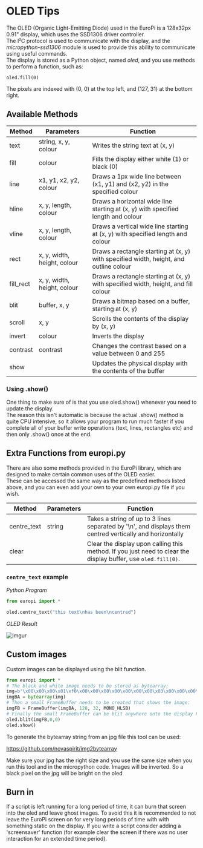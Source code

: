 # OLED Tips

The OLED (Organic Light-Emitting Diode) used in the EuroPi is a 128x32px 0.91" display, which uses the SSD1306 driver controller.  
The I²C protocol is used to communicate with the display, and the *micropython-ssd1306* module is used to provide this ability to communicate using useful commands.  
The display is stored as a Python object, named *oled*, and you use methods to perform a function, such as:
```
oled.fill(0)
```
The pixels are indexed with (0, 0) at the top left, and (127, 31) at the bottom right.

## Available Methods

| Method | Parameters | Function |
| ------ | ---------- | -------- |
|text|string, x, y, colour|Writes the string text at (x, y)|
|fill|colour|Fills the display either white (1) or black (0)|
|line|x1, y1, x2, y2, colour|Draws a 1px wide line between (x1, y1) and (x2, y2) in the specified colour|
|hline|x, y, length, colour|Draws a horizontal wide line starting at (x, y) with specified length and colour|
|vline|x, y, length, colour|Draws a vertical wide line starting at (x, y) with specified length and colour|
|rect|x, y, width, height, colour|Draws a rectangle starting at (x, y) with specified width, height, and outline colour|
|fill_rect|x, y, width, height, colour|Draws a rectangle starting at (x, y) with specified width, height, and fill colour|
|blit|buffer, x, y|Draws a bitmap based on a buffer, starting at (x, y)
|scroll|x, y|Scrolls the contents of the display by (x, y)
|invert|colour|Inverts the display
|contrast|contrast|Changes the contrast based on a value between 0 and 255
|show||Updates the physical display with the contents of the buffer

### Using .show()
One thing to make sure of is that you use oled.show() whenever you need to update the display.  
The reason this isn't automatic is because the actual .show() method is quite CPU intensive, so it allows your program to run much faster if you complete all of your buffer write operations (text, lines, rectangles etc) and then only .show() once at the end.

## Extra Functions from europi.py

There are also some methods provided in the EuroPi library, which are designed to make certain common uses of the OLED easier.  
These can be accessed the same way as the predefined methods listed above, and you can even add your own to your own europi.py file if you wish.

| Method | Parameters | Function |
| ------ | ---------- | -------- |
|centre_text|string|Takes a string of up to 3 lines separated by '\n', and displays them centred vertically and horizontally|
|clear||Clear the display upon calling this method. If you just need to clear the display buffer, use `oled.fill(0)`.

### `centre_text` example

*Python Program*

```python
from europi import *

oled.centre_text("this text\nhas been\ncentred")
```

*OLED Result*

![imgur](https://i.imgur.com/Elljlt1.jpg)

## Custom images

  Custom images can be displayed using the blit function.
 ```python
from europi import *
# The black and white image needs to be stored as bytearray:
img=b'\x00\x00\x00\x01\xf0\x00\x00\x00\x00\x00\x00\x00\x03\x00\x00\x00\x00\x00\x00\x02\x08\x00\x00\x00\x00\x00\x00\x00\x03\x00\x00\x00\x00\x00\x00\x04\x04\x00\x00\x00\x00\x00\x00\x00\x00\x00\x00\x00\x00\x00\x03\xc4\x04\x00\x18\x00\x00\x00p\x07\x00\x00\x00\x00\x00\x00\x0c$\x02\x00~\x0c\x18\xb9\x8c8\xc3\x00\x00\x00\x00\x00\x10\x14\x01\x00\xc3\x0c\x18\xc3\x060c\x00\x00\x00\x00\x00\x10\x0b\xc0\x80\x81\x8c\x18\xc2\x020#\x00\x00\x00\x00\x00 \x04\x00\x81\x81\x8c\x18\x82\x02 #\x00\x00\x00\x00\x00A\x8a|\x81\xff\x0c\x18\x82\x02 #\x00\x00\x00\x00\x00FJC\xc1\x80\x0c\x18\x82\x02 #\x00\x00\x00\x00\x00H\x898\x00\x80\x0c\x18\x83\x060c\x00\x00\x00\x00\x00S\x08\x87\x00\xc3\x060\x81\x8c8\xc3\x00\x00\x00\x00\x00d\x08\x00\xc0<\x01\xc0\x80p7\x03\x00\x00\x00\x00\x00X\x08p \x00\x00\x00\x00\x000\x00\x00\x00\x00\x00\x00#\x88H \x00\x00\x00\x00\x000\x00\x00\x00\x00\x00\x00L\xb8& \x00\x00\x00\x00\x000\x00\x00\x00\x00\x00\x00\x91P\x11 \x00\x00\x00\x00\x000\x00\x00\x00\x00\x00\x00\xa6\x91\x08\xa0\x00\x00\x00\x00\x00\x00\x00\x00\x00\x00\x00\x00\xc9\x12\x84`\x00\x00\x00\x00\x00\x00\x00\x00\x00\x00\x00\x00\x12\x12C\x00\x00\x00\x00\x00\x00\x00\x00\x00\x00\x00\x00\x00$\x11 \x80\x00\x00\x00\x00\x00\x00\x00\x00\x00\x00\x00\x00H\x0c\x90\x80\x00\x00\x00\x00\x00\x00\x00\x00\x00\x00\x00\x00@\x12\x88\x80\x00\x00\x00\x00\x00\x00\x00\x00\x00\x00\x00\x00 \x12F\x80\x00\x00\x00\x00\x00\x00\x00\x00\x00\x00\x00\x00\x10\x10A\x00\x00\x00\x00\x00\x00\x00\x00\x00\x00\x00\x00\x00\x10  \x00\x00\x00\x00\x00\x00\x00\x00\x00\x00\x00\x00\x00\x08  \x00\x00\x00\x00\x00\x00\x00\x00\x00\x00\x00\x00\x00\x04@@\x00\x00\x00\x00\x00\x00\x00\x00\x00\x00\x00\x00\x00\x02\x00\x80\x00\x00\x00\x00\x00\x00\x00\x00\x00\x00\x00\x00\x00\x01\x01\x00\x00\x00\x00\x00\x00\x00\x00\x00\x00\x00\x00\x00\x00\x00\xc6\x00\x00\x00\x00\x00\x00\x00\x00\x00\x00\x00\x00\x00\x00\x008\x00\x00\x00\x00\x00\x00\x00\x00\x00\x00\x00\x00'
imgBA = bytearray(img)
# Then a small FrameBuffer needs to be created that shows the image:
imgFB = FrameBuffer(imgBA, 128, 32, MONO_HLSB)
# Finally the small FrameBuffer can be blit anywhere onto the display FrameBuffer
oled.blit(imgFB,0,0)
oled.show()
```
To generate the bytearray string from an jpg file this tool can be used:

https://github.com/novaspirit/img2bytearray

Make sure your jpg has the right size and you use the same size when you run this tool and in the micropython code.
Images will be inverted. So a black pixel on the jpg will be bright on the oled

## Burn in
If a script is left running for a long period of time, it can burn that screen into the oled and leave ghost images.
To avoid this it is recommended to not leave the EuroPi screen on for very long periods of time with with something static on the display.
If you write a script consider adding a 'screensaver' function (for example clear the screen if there was no user interaction for an extended time period).
